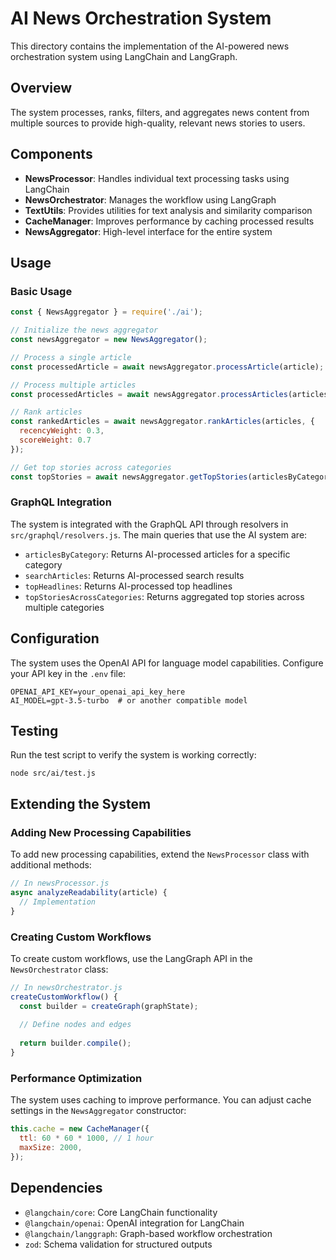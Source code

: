 # AI News Orchestration System

This directory contains the implementation of the AI-powered news orchestration system using LangChain and LangGraph.

## Overview

The system processes, ranks, filters, and aggregates news content from multiple sources to provide high-quality, relevant news stories to users.

## Components

- **NewsProcessor**: Handles individual text processing tasks using LangChain
- **NewsOrchestrator**: Manages the workflow using LangGraph
- **TextUtils**: Provides utilities for text analysis and similarity comparison
- **CacheManager**: Improves performance by caching processed results
- **NewsAggregator**: High-level interface for the entire system

## Usage

### Basic Usage

```javascript
const { NewsAggregator } = require('./ai');

// Initialize the news aggregator
const newsAggregator = new NewsAggregator();

// Process a single article
const processedArticle = await newsAggregator.processArticle(article);

// Process multiple articles
const processedArticles = await newsAggregator.processArticles(articles);

// Rank articles
const rankedArticles = await newsAggregator.rankArticles(articles, {
  recencyWeight: 0.3,
  scoreWeight: 0.7
});

// Get top stories across categories
const topStories = await newsAggregator.getTopStories(articlesByCategory, 15);
```

### GraphQL Integration

The system is integrated with the GraphQL API through resolvers in `src/graphql/resolvers.js`. The main queries that use the AI system are:

- `articlesByCategory`: Returns AI-processed articles for a specific category
- `searchArticles`: Returns AI-processed search results
- `topHeadlines`: Returns AI-processed top headlines
- `topStoriesAcrossCategories`: Returns aggregated top stories across multiple categories

## Configuration

The system uses the OpenAI API for language model capabilities. Configure your API key in the `.env` file:

```
OPENAI_API_KEY=your_openai_api_key_here
AI_MODEL=gpt-3.5-turbo  # or another compatible model
```

## Testing

Run the test script to verify the system is working correctly:

```
node src/ai/test.js
```

## Extending the System

### Adding New Processing Capabilities

To add new processing capabilities, extend the `NewsProcessor` class with additional methods:

```javascript
// In newsProcessor.js
async analyzeReadability(article) {
  // Implementation
}
```

### Creating Custom Workflows

To create custom workflows, use the LangGraph API in the `NewsOrchestrator` class:

```javascript
// In newsOrchestrator.js
createCustomWorkflow() {
  const builder = createGraph(graphState);
  
  // Define nodes and edges
  
  return builder.compile();
}
```

### Performance Optimization

The system uses caching to improve performance. You can adjust cache settings in the `NewsAggregator` constructor:

```javascript
this.cache = new CacheManager({
  ttl: 60 * 60 * 1000, // 1 hour
  maxSize: 2000,
});
```

## Dependencies

- `@langchain/core`: Core LangChain functionality
- `@langchain/openai`: OpenAI integration for LangChain
- `@langchain/langgraph`: Graph-based workflow orchestration
- `zod`: Schema validation for structured outputs